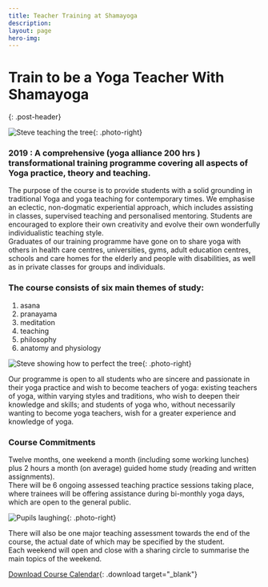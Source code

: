 ```yaml
---
title: Teacher Training at Shamayoga
description:
layout: page
hero-img:
---
```


# Train to be  a Yoga Teacher With Shamayoga

{: .post-header}

![Steve teaching the tree](//lh3.googleusercontent.com/-l8rw7bDo9is/U2ovVZSaBzI/AAAAAAAAABI/2cAVlYFh7LQ/s345/steve_student_tree.jpg){: .photo-right}

### 2019 : A comprehensive (yoga alliance 200 hrs ) transformational training programme covering all aspects of Yoga practice, theory and teaching.

The purpose of the course is to provide students with a solid grounding in traditional Yoga and yoga teaching for contemporary times. We emphasise an eclectic, non-dogmatic experiential approach, which includes assisting in classes, supervised teaching and personalised mentoring. Students are encouraged to explore their own creativity and evolve their own wonderfully individualistic teaching style.<br>Graduates of our training programme have gone on to share yoga with others in health care centres, universities, gyms, adult education centres, schools and care homes for the elderly and people with disabilities, as well as in private classes for groups and individuals.

### The course consists of six main themes of study:

1. asana
2. pranayama
3. meditation
4. teaching
5. philosophy
6. anatomy and physiology

![Steve showing how to perfect the tree](//lh3.googleusercontent.com/-3abZda6wpWQ/U2ovVriFmTI/AAAAAAAAABE/iXT1Zt7zYPs/s235/tree_group_3.jpg){: .photo-right}

Our programme is open to all students who are sincere and passionate in their yoga practice and wish to become teachers of yoga: existing teachers of yoga, within varying styles and traditions, who wish to deepen their knowledge and skills; and students of yoga who, without necessarily wanting to become yoga teachers, wish for a greater experience and knowledge of yoga.

### Course Commitments

Twelve months, one weekend a month (including some working lunches) plus 2 hours a month (on average) guided home study (reading and written assignments).<br>There will be 6 ongoing assessed teaching practice sessions taking place, where trainees will be offering assistance during bi-monthly yoga days, which are open to the general public.

![Pupils laughing](//lh3.googleusercontent.com/-W52ZeXb-LLI/U2ovUlgbv6I/AAAAAAAAABM/bL83dcVg9f0/s235/med_laugh.jpg){: .photo-right}

There will also be one major teaching assessment towards the end of the course, the actual date of which may be specified by the student.<br>Each weekend will open and close with a sharing circle to summarise the main topics of the weekend.


[Download Course Calendar](https://downloads.shamayoga.org.uk/yogateaching2019calendar.pdf "Download Course Calendar"){: .download target="_blank"}